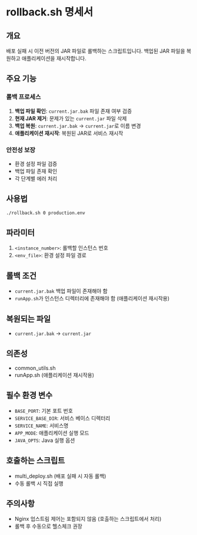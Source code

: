 # rollback.sh 명세서

## 개요
배포 실패 시 이전 버전의 JAR 파일로 롤백하는 스크립트입니다. 백업된 JAR 파일을 복원하고 애플리케이션을 재시작합니다.

## 주요 기능

### 롤백 프로세스
1. **백업 파일 확인**: `current.jar.bak` 파일 존재 여부 검증
2. **현재 JAR 제거**: 문제가 있는 `current.jar` 파일 삭제
3. **백업 복원**: `current.jar.bak` → `current.jar`로 이름 변경
4. **애플리케이션 재시작**: 복원된 JAR로 서비스 재시작

### 안전성 보장
- 환경 설정 파일 검증
- 백업 파일 존재 확인
- 각 단계별 에러 처리

## 사용법
```bash
./rollback.sh 0 production.env
```

## 파라미터
1. `<instance_number>`: 롤백할 인스턴스 번호
2. `<env_file>`: 환경 설정 파일 경로

## 롤백 조건
- `current.jar.bak` 백업 파일이 존재해야 함
- `runApp.sh`가 인스턴스 디렉터리에 존재해야 함 (애플리케이션 재시작용)

## 복원되는 파일
- `current.jar.bak` → `current.jar`

## 의존성
- common_utils.sh
- runApp.sh (애플리케이션 재시작용)

## 필수 환경 변수
- `BASE_PORT`: 기본 포트 번호
- `SERVICE_BASE_DIR`: 서비스 베이스 디렉터리
- `SERVICE_NAME`: 서비스명
- `APP_MODE`: 애플리케이션 실행 모드
- `JAVA_OPTS`: Java 실행 옵션

## 호출하는 스크립트
- multi_deploy.sh (배포 실패 시 자동 롤백)
- 수동 롤백 시 직접 실행

## 주의사항
- Nginx 업스트림 제어는 포함되지 않음 (호출하는 스크립트에서 처리)
- 롤백 후 수동으로 헬스체크 권장